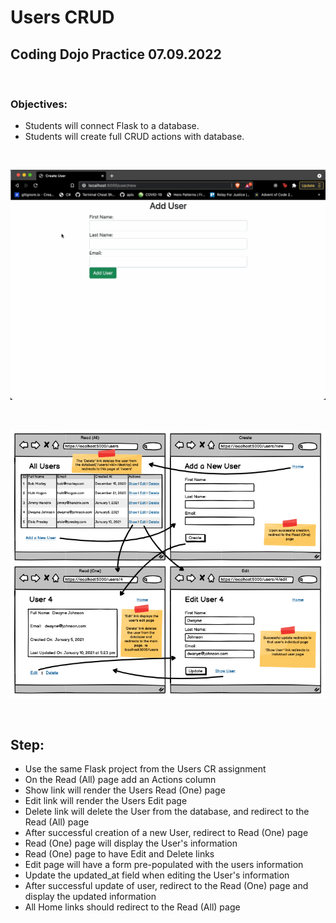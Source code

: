 # Users CRUD

## Coding Dojo Practice 07.09.2022

<br/>

### **Objectives:**
* Students will connect Flask to a database.
* Students will create full CRUD actions with database.

<br/>

![demostration](./readme_pic/demostration.gif)

<br/>

![Instruction](./readme_pic/instruction.png)

<br/>

## **Step:**
* Use the same Flask project from the Users CR assignment
* On the Read (All) page add an Actions column
* Show link will render the Users Read (One) page
* Edit link will render the Users Edit page
* Delete link will delete the User from the database, and redirect to the Read (All) page
* After successful creation of a new User, redirect to Read (One) page
* Read (One) page will display the User's information
* Read (One) page to have Edit and Delete links
* Edit page will have a form pre-populated with the users information
* Update the updated_at field when editing the User's information
* After successful update of user, redirect to the Read (One) page and display the updated information
* All Home links should redirect to the Read (All) page